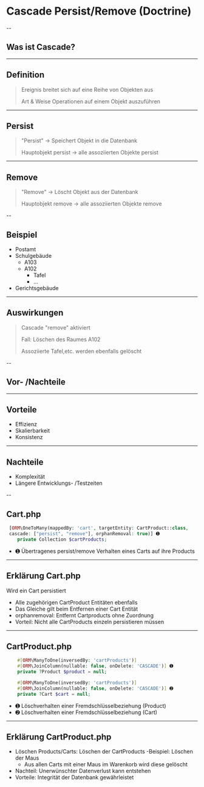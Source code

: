 # Cascade Persist/Remove (Doctrine)

--

## Was ist Cascade?

---

## Definition

> Ereignis breitet sich auf eine Reihe von Objekten aus
>
> Art & Weise Operationen auf einem Objekt auszuführen

---

## Persist
> "Persist" -> Speichert Objekt in die Datenbank
> 
> Hauptobjekt persist -> alle assoziierten Objekte persist

---

## Remove
> "Remove" -> Löscht Objekt aus der Datenbank
> 
> Hauptobjekt remove -> alle assoziierten Objekte remove

--

## Beispiel

* Postamt
* Schulgebäude
  * A103
  * A102
    * Tafel
    * ...
* Gerichtsgebäude

---
<!-- .slide:  data-transition="convex-in concave-out"-->
## Auswirkungen

> Cascade "remove" aktiviert
>
> Fall: Löschen des Raumes A102
> 
> Assoziierte Tafel,etc. werden ebenfalls gelöscht

--

## Vor- /Nachteile

---

## Vorteile

- Effizienz <!-- .element: class="fragment" data-fragment-index="1" -->
- Skalierbarkeit <!-- .element: class="fragment" data-fragment-index="2" -->
- Konsistenz <!-- .element: class="fragment" data-fragment-index="3" -->

---

## Nachteile

- Komplexität <!-- .element: class="fragment" data-fragment-index="1" -->
- Längere Entwicklungs- /Testzeiten <!-- .element: class="fragment" data-fragment-index="2" -->

--

## Cart.php 

```php [1-6|3-5]
 [ORM\OneToMany(mappedBy: 'cart', targetEntity: CartProduct::class, 
 cascade: ["persist", "remove"], orphanRemoval: true)] ➊
    private Collection $cartProducts;
```
- ➊ Übertragenes persist/remove Verhalten eines Carts auf ihre Products

---

<!-- .slide:  data-transition="convex-in concave-out"-->
## Erklärung Cart.php
Wird ein Cart persistiert<!-- .element: class="fragment" data-fragment-index="1" -->
- Alle zugehörigen CartProduct Entitäten ebenfalls <!-- .element: class="fragment" data-fragment-index="2" --> 
- Das Gleiche gilt beim Entfernen einer Cart Entität <!-- .element: class="fragment" data-fragment-index="3" -->
- orphanremoval: Entfernt Cartproducts ohne Zuordnung <!-- .element: class="fragment" data-fragment-index="4" -->
- Vorteil: Nicht alle CartProducts einzeln persistieren müssen <!-- .element: class="fragment" data-fragment-index="5" -->
---

## CartProduct.php

```php [1-6|3-5]
    #[ORM\ManyToOne(inversedBy: 'cartProducts')]
    #[ORM\JoinColumn(nullable: false, onDelete: 'CASCADE')] ➊
    private ?Product $product = null;

    #[ORM\ManyToOne(inversedBy: 'cartProducts')]
    #[ORM\JoinColumn(nullable: false, onDelete: 'CASCADE')] ➋
    private ?Cart $cart = null;
```
    
- ➊ Löschverhalten einer Fremdschlüsselbeziehung (Product)
- ➋ Löschverhalten einer Fremdschlüsselbeziehung (Cart)

<!-- .slide:  data-transition="convex-in concave-out"-->
---
## Erklärung CartProduct.php
- Löschen Products/Carts: Löschen der CartProducts
-Beispiel: Löschen der Maus 
  - Aus allen Carts mit einer Maus im Warenkorb wird diese gelöscht
- Nachteil: Unerwünschter Datenverlust kann entstehen
- Vorteile: Integrität der Datenbank gewährleistet


